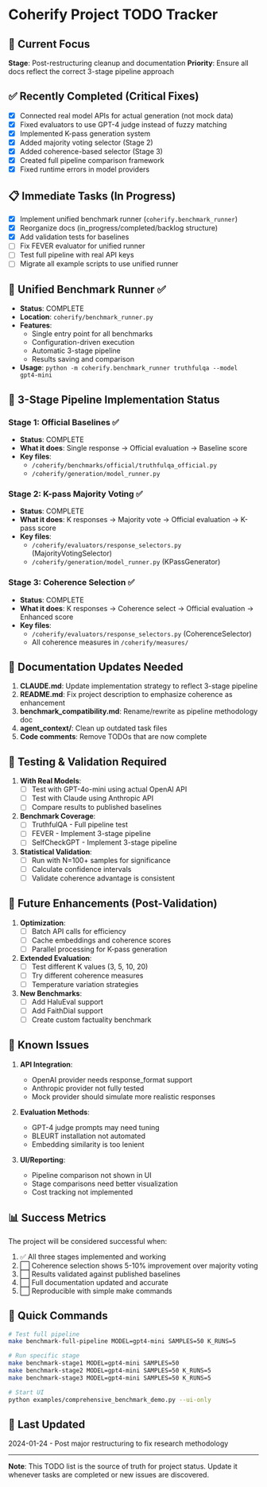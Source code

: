 # Coherify Project TODO Tracker

## 🎯 Current Focus
**Stage**: Post-restructuring cleanup and documentation
**Priority**: Ensure all docs reflect the correct 3-stage pipeline approach

## ✅ Recently Completed (Critical Fixes)
- [x] Connected real model APIs for actual generation (not mock data)
- [x] Fixed evaluators to use GPT-4 judge instead of fuzzy matching
- [x] Implemented K-pass generation system
- [x] Added majority voting selector (Stage 2)
- [x] Added coherence-based selector (Stage 3)
- [x] Created full pipeline comparison framework
- [x] Fixed runtime errors in model providers

## 📋 Immediate Tasks (In Progress)
- [x] Implement unified benchmark runner (`coherify.benchmark_runner`)
- [x] Reorganize docs (in_progress/completed/backlog structure)
- [x] Add validation tests for baselines
- [ ] Fix FEVER evaluator for unified runner
- [ ] Test full pipeline with real API keys
- [ ] Migrate all example scripts to use unified runner

## 🎯 Unified Benchmark Runner ✅
- **Status**: COMPLETE
- **Location**: `coherify/benchmark_runner.py`
- **Features**:
  - Single entry point for all benchmarks
  - Configuration-driven execution
  - Automatic 3-stage pipeline
  - Results saving and comparison
- **Usage**: `python -m coherify.benchmark_runner truthfulqa --model gpt4-mini`

## 🔄 3-Stage Pipeline Implementation Status

### Stage 1: Official Baselines ✅
- **Status**: COMPLETE
- **What it does**: Single response → Official evaluation → Baseline score
- **Key files**:
  - `/coherify/benchmarks/official/truthfulqa_official.py`
  - `/coherify/generation/model_runner.py`

### Stage 2: K-pass Majority Voting ✅
- **Status**: COMPLETE
- **What it does**: K responses → Majority vote → Official evaluation → K-pass score
- **Key files**:
  - `/coherify/evaluators/response_selectors.py` (MajorityVotingSelector)
  - `/coherify/generation/model_runner.py` (KPassGenerator)

### Stage 3: Coherence Selection ✅
- **Status**: COMPLETE
- **What it does**: K responses → Coherence select → Official evaluation → Enhanced score
- **Key files**:
  - `/coherify/evaluators/response_selectors.py` (CoherenceSelector)
  - All coherence measures in `/coherify/measures/`

## 📝 Documentation Updates Needed
1. **CLAUDE.md**: Update implementation strategy to reflect 3-stage pipeline
2. **README.md**: Fix project description to emphasize coherence as enhancement
3. **benchmark_compatibility.md**: Rename/rewrite as pipeline methodology doc
4. **agent_context/**: Clean up outdated task files
5. **Code comments**: Remove TODOs that are now complete

## 🧪 Testing & Validation Required
1. **With Real Models**:
   - [ ] Test with GPT-4o-mini using actual OpenAI API
   - [ ] Test with Claude using Anthropic API
   - [ ] Compare results to published baselines

2. **Benchmark Coverage**:
   - [ ] TruthfulQA - Full pipeline test
   - [ ] FEVER - Implement 3-stage pipeline
   - [ ] SelfCheckGPT - Implement 3-stage pipeline

3. **Statistical Validation**:
   - [ ] Run with N=100+ samples for significance
   - [ ] Calculate confidence intervals
   - [ ] Validate coherence advantage is consistent

## 🚀 Future Enhancements (Post-Validation)
1. **Optimization**:
   - [ ] Batch API calls for efficiency
   - [ ] Cache embeddings and coherence scores
   - [ ] Parallel processing for K-pass generation

2. **Extended Evaluation**:
   - [ ] Test different K values (3, 5, 10, 20)
   - [ ] Try different coherence measures
   - [ ] Temperature variation strategies

3. **New Benchmarks**:
   - [ ] Add HaluEval support
   - [ ] Add FaithDial support
   - [ ] Create custom factuality benchmark

## 🐛 Known Issues
1. **API Integration**:
   - OpenAI provider needs response_format support
   - Anthropic provider not fully tested
   - Mock provider should simulate more realistic responses

2. **Evaluation Methods**:
   - GPT-4 judge prompts may need tuning
   - BLEURT installation not automated
   - Embedding similarity is too lenient

3. **UI/Reporting**:
   - Pipeline comparison not shown in UI
   - Stage comparisons need better visualization
   - Cost tracking not implemented

## 📊 Success Metrics
The project will be considered successful when:
1. ✅ All three stages implemented and working
2. ⬜ Coherence selection shows 5-10% improvement over majority voting
3. ⬜ Results validated against published baselines
4. ⬜ Full documentation updated and accurate
5. ⬜ Reproducible with simple make commands

## 🔗 Quick Commands
```bash
# Test full pipeline
make benchmark-full-pipeline MODEL=gpt4-mini SAMPLES=50 K_RUNS=5

# Run specific stage
make benchmark-stage1 MODEL=gpt4-mini SAMPLES=50
make benchmark-stage2 MODEL=gpt4-mini SAMPLES=50 K_RUNS=5
make benchmark-stage3 MODEL=gpt4-mini SAMPLES=50 K_RUNS=5

# Start UI
python examples/comprehensive_benchmark_demo.py --ui-only
```

## 📅 Last Updated
2024-01-24 - Post major restructuring to fix research methodology

---
**Note**: This TODO list is the source of truth for project status. Update it whenever tasks are completed or new issues are discovered.
